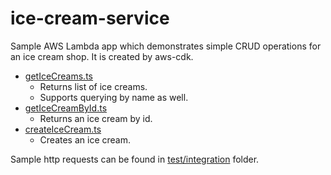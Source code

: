 # ice-cream-service

Sample AWS Lambda app which demonstrates simple CRUD operations for an ice cream shop.
It is created by aws-cdk.

- [getIceCreams.ts](lib/getIceCreams.ts)
  - Returns list of ice creams.
  - Supports querying by name as well.
- [getIceCreamById.ts](lib/getIceCreams.ts)
  - Returns an ice cream by id.
- [createIceCream.ts](lib/createIceCream.ts)
  - Creates an ice cream.

Sample http requests can be found in [test/integration](/test/integration) folder.
